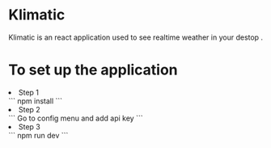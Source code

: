 # Klimatic

Klimatic is an react application used to see realtime weather in your destop .

# To set up the application
<li>Step 1</li>
```
npm install
```
<li>Step 2</li>
```
Go to config menu and add api key
```

<li>Step 3</li>
```
npm run dev
```

